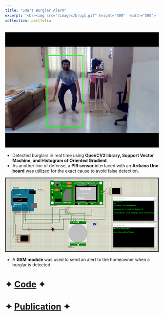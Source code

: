 ```yaml
---
title: "Smart Burglar Alarm"
excerpt: '<br><img src="/images/brug1.gif" height="500"  width="500">'
collection: portfolio
---
```


![chor](/images/brug2.gif)

* Detected burglars in real time using **OpenCV2 library, Support Vector Machine, and Histogram of Oriented Gradient**.
* As another line of defense, a **PIR sensor** interfaced with an **Arduino Uno board** was utilized for the exact cause to avoid false detection.

![liveout](/images/sudam.png)
  
* A **GSM module** was used to send an alert to the homeowner when a burglar is detected.

# ✦ [Code](https://github.com/SudarshanaSRao/Python-and-its-applications-in-ML/tree/Human-detection) ✦

# ✦ [Publication](https://www.ijamtes.org/VOL-11-ISSUE-7-2021/) ✦
<!-- This is an item in your portfolio. It can be have images or nice text. If you name the file .md, it will be parsed as markdown. If you name the file .html, it will be parsed as HTML.  -->
